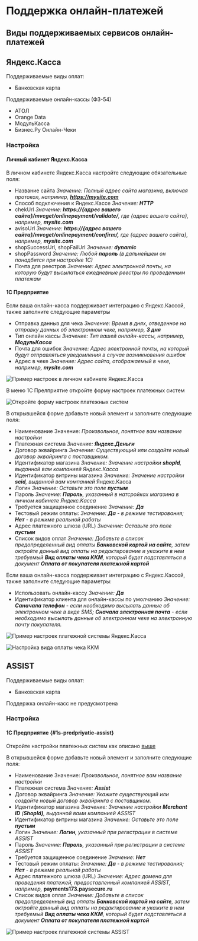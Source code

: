 # Поддержка онлайн-платежей

## Виды поддерживаемых сервисов онлайн-платежей

## Яндекс.Касса

Поддерживаемые виды оплат:

* Банковская карта

Поддерживаемые онлайн-кассы \(ФЗ-54\)

* АТОЛ
* Orange Data
* МодульКасса
* Бизнес.Ру Онлайн-Чеки

### Настройка

#### Личный кабинет Яндекс.Касса

В личном кабинете Яндекс.Касса настройте следующие обязательные поля:

* Название сайта _Значение: Полный адрес сайта магазина, включая протокол, например, **https://mysite.com**_
* Способ подключения к Яндекс.Кассе _Значение: **HTTP**_
* chekUrl _Значение: **https://{адрес вашего сайта}/mvcget/onlinepayment/validate/**, где {адрес вашего сайта}, например, **mysite.com**_
* avisoUrl _Значение: **https://{адрес вашего сайта}/mvcget/onlinepayment/confirm/,** где {адрес вашего сайта}, например, **mysite.com**_
* shopSuccessUrl, shopFailUrl _Значение: **dynamic**_
* shopPassword _Значение: Любой **пароль** \(в дальнейшем он понадбится при настройке 1С\)_
* Почта для реестров _Значение: Адрес электронной почты, на которую будут высылаться ежедневные реестры по проведенным платежам_

#### 1С Предприятие

Если ваша онлайн-касса поддерживает интеграцию с Яндекс.Кассой, также заполните следующие параметры

* Отправка данныз для чека _Значение: Время в днях, отведенное на отправку данных об электронном чеке, например, **3 дня**_
* Тип онлайн кассы _Значение: Тип вашей онлайн-кассы, например, **МодульКасса**_
* Почта для ошибок _Значение: Адрес электронной почты, на который будут отправляться уведомления в случае возникновения ошибок_
* Адрес в чеке _Значение: Адрес сайта, отображаемый в чеке, например, **mysite.com**_

![&#x41F;&#x440;&#x438;&#x43C;&#x435;&#x440; &#x43D;&#x430;&#x441;&#x442;&#x440;&#x43E;&#x435;&#x43A; &#x432; &#x43B;&#x438;&#x447;&#x43D;&#x43E;&#x43C; &#x43A;&#x430;&#x431;&#x438;&#x43D;&#x435;&#x442;&#x435; &#x42F;&#x43D;&#x434;&#x435;&#x43A;&#x441;.&#x41A;&#x430;&#x441;&#x441;&#x430;](.gitbook/assets/image-29.png)

В меню 1С Прелприятие откройте форму настроек платежных систем 

![&#x41E;&#x442;&#x43A;&#x440;&#x43E;&#x439;&#x442;&#x435; &#x444;&#x43E;&#x440;&#x43C;&#x443; &#x43D;&#x430;&#x441;&#x442;&#x440;&#x43E;&#x435;&#x43A; &#x43F;&#x43B;&#x430;&#x442;&#x435;&#x436;&#x43D;&#x44B;&#x445; &#x441;&#x438;&#x441;&#x442;&#x435;&#x43C;](.gitbook/assets/capture.PNG)

В открывшейся форме добавьте новый элемент и заполните следующие поля:

* Наименование  Значение: _Произвольное, понятное вам название настройки_
* Платежная система _Значение: **Яндекс.Деньги**_
* Договор эквайринга  _Значение: Существующий или создайте новый договор эквайринга с поставщиком._ 
* Идентификатор магазина _Значение: Значение настройки **shopId**, выданной вам компанией Яндекс.Касса_
* Идентификатор витрины магазина _Значение: Значение настройки **scid**, выданной вам компанией_ Яндекс.Касса
* Логин _Значение: Оставьте это поле **пустым**_
* Пароль _Значение: **Пароль**, указанный в натсройках магазина в личном кабинете Яндекс.Касса_
* Требуется защищенное соединение _Значение: **Да**_
* Тестовый режим оплаты: _Значение: **Да** - в режиме тестирования; **Нет** - в режиме реальной работы_
* Адрес платежного шлюза \(URL\) _Значение: Оставьте это поле **пустым**_
* Список видов оплат _Значение: Добавьте в список предопределенный вид оплаты **Банковской картой на сайте**, затем октройте данный вид оплаты на редактирование и укажите в нем требуемый **Вид оплаты чека ККМ**, который будет подставляться в документ **Оплата от покупателя платежной картой**_

Если ваша онлайн-касса поддерживает интеграцию с Яндекс.Кассой, также заполните следующие параметры:

* Использовать онлайн-кассу _Значение: **Да**_
* Идентификатор клиента для онлайн-кассы по умолчанию _Значение: **Саначала телефон** - если необходимо высылать данные об электронном чеке в виде SMS; **Сначала электронная почта** - если необходимо высылать данные об электронном чеке на электронную почту покупателя._

![&#x41F;&#x440;&#x438;&#x43C;&#x435;&#x440; &#x43D;&#x430;&#x441;&#x442;&#x440;&#x43E;&#x435;&#x43A; &#x43F;&#x43B;&#x430;&#x442;&#x435;&#x436;&#x43D;&#x43E;&#x439; &#x441;&#x438;&#x441;&#x442;&#x435;&#x43C;&#x44B; &#x42F;&#x43D;&#x434;&#x435;&#x43A;&#x441;.&#x41A;&#x430;&#x441;&#x441;&#x430;](.gitbook/assets/image%20%2815%29.png)

![&#x41D;&#x430;&#x441;&#x442;&#x440;&#x43E;&#x439;&#x43A;&#x430; &#x432;&#x438;&#x434;&#x430; &#x43E;&#x43F;&#x43B;&#x430;&#x442;&#x44B; &#x447;&#x435;&#x43A;&#x430; &#x41A;&#x41A;&#x41C;](.gitbook/assets/image%20%2816%29.png)

## ASSIST

Поддерживаемые виды оплат:

* Банковская карта

Поддержка онлайн-касс не предусмотрена

### Настройка

#### 1С Предприятие {#1s-predpriyatie-assist}

Откройте настройки платежных систем как описано [выше](podderzhka-onlain-platezhei.md#1s-predpriyatie)

В открывшейся форме добавьте новый элемент и заполните следующие поля:

* Наименование  Значение: _Произвольное, понятное вам название настройки_
* Платежная система _Значение: **Assist**_
* Договор эквайринга  _Значение: Укажите существующий или создайте новый договор эквайринга с поставщиком._ 
* Идентификатор магазина _Значение: Значение настройки **Merchant ID** \(**ShopId\)**, выданной вами компанией ASSIST_
* Идентификатор витрины магазина _Значение: Оставьте это поле **пустым**_
* Логин _Значение: **Логин**, указанный при регистрации в системе ASSIST_
* Пароль _Значение: **Пароль**, указанный при регистрации в системе ASSIST_
* Требуется защищенное соединение _Значение: **Нет**_
* Тестовый режим оплаты: _Значение: **Да** - в режиме тестирования; **Нет** - в режиме реальной работы_
* Адрес платежного шлюза \(URL\) _Значение: Адрес домена для проведения платежей, предоставленный компанией ASSIST, например,_ **payments173.paysecure.ru**
* Список видов оплат _Значение: Добавьте в список предопределенный вид оплаты **Банковской картой на сайте**, затем октройте данный вид оплаты на редактирование и укажите в нем требуемый **Вид оплаты чека ККМ**, который будет подставляться в документ **Оплата от покупателя платежной картой**_

![&#x41F;&#x440;&#x438;&#x43C;&#x435;&#x440; &#x43D;&#x430;&#x441;&#x442;&#x440;&#x43E;&#x435;&#x43A; &#x43F;&#x43B;&#x430;&#x442;&#x435;&#x436;&#x43D;&#x43E;&#x439; &#x441;&#x438;&#x441;&#x442;&#x435;&#x43C;&#x44B; ASSIST](.gitbook/assets/image%20%2824%29.png)

